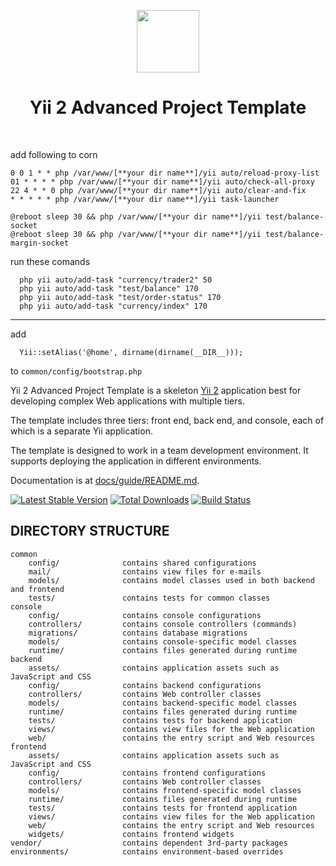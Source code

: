 <p align="center">
    <a href="https://github.com/yiisoft" target="_blank">
        <img src="https://avatars0.githubusercontent.com/u/993323" height="100px">
    </a>
    <h1 align="center">Yii 2 Advanced Project Template</h1>
    <br>
</p>

<p>add following to corn </p>

    0 0 1 * * php /var/www/[**your dir name**]/yii auto/reload-proxy-list
    01 * * * * php /var/www/[**your dir name**]/yii auto/check-all-proxy
    22 4 * * 0 php /var/www/[**your dir name**]/yii auto/clear-and-fix
    * * * * * php /var/www/[**your dir name**]/yii task-launcher
    
    @reboot sleep 30 && php /var/www/[**your dir name**]/yii test/balance-socket
    @reboot sleep 30 && php /var/www/[**your dir name**]/yii test/balance-margin-socket

<p>run these comands</p>


      php yii auto/add-task "currency/trader2" 50
      php yii auto/add-task "test/balance" 170
      php yii auto/add-task "test/order-status" 170
      php yii auto/add-task "currency/index" 170
 ***
 
 <p>add 

      Yii::setAlias('@home', dirname(dirname(__DIR__)));

to `common/config/bootstrap.php`</p>




Yii 2 Advanced Project Template is a skeleton [Yii 2](http://www.yiiframework.com/) application best for
developing complex Web applications with multiple tiers.

The template includes three tiers: front end, back end, and console, each of which
is a separate Yii application.

The template is designed to work in a team development environment. It supports
deploying the application in different environments.

Documentation is at [docs/guide/README.md](docs/guide/README.md).

[![Latest Stable Version](https://img.shields.io/packagist/v/yiisoft/yii2-app-advanced.svg)](https://packagist.org/packages/yiisoft/yii2-app-advanced)
[![Total Downloads](https://img.shields.io/packagist/dt/yiisoft/yii2-app-advanced.svg)](https://packagist.org/packages/yiisoft/yii2-app-advanced)
[![Build Status](https://travis-ci.com/yiisoft/yii2-app-advanced.svg?branch=master)](https://travis-ci.com/yiisoft/yii2-app-advanced)

DIRECTORY STRUCTURE
-------------------

```
common
    config/              contains shared configurations
    mail/                contains view files for e-mails
    models/              contains model classes used in both backend and frontend
    tests/               contains tests for common classes    
console
    config/              contains console configurations
    controllers/         contains console controllers (commands)
    migrations/          contains database migrations
    models/              contains console-specific model classes
    runtime/             contains files generated during runtime
backend
    assets/              contains application assets such as JavaScript and CSS
    config/              contains backend configurations
    controllers/         contains Web controller classes
    models/              contains backend-specific model classes
    runtime/             contains files generated during runtime
    tests/               contains tests for backend application    
    views/               contains view files for the Web application
    web/                 contains the entry script and Web resources
frontend
    assets/              contains application assets such as JavaScript and CSS
    config/              contains frontend configurations
    controllers/         contains Web controller classes
    models/              contains frontend-specific model classes
    runtime/             contains files generated during runtime
    tests/               contains tests for frontend application
    views/               contains view files for the Web application
    web/                 contains the entry script and Web resources
    widgets/             contains frontend widgets
vendor/                  contains dependent 3rd-party packages
environments/            contains environment-based overrides
```
